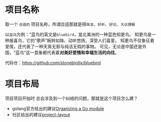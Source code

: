 # 项目名称

取一个 `合适的` 项目名称，所谓合适那就是得`简洁`、`好听`、`好记`、`大众理解`

以`蓝鸟`为例："蓝鸟的英文是`bluebird`，是北美洲的一种蓝色知更鸟。 知更鸟是一种报喜鸟，它的“歌声”婉转如珠、动听悠扬，深受人们喜爱。 知更鸟不仅象征着爱情，还代表了一种天真无邪与纯洁无瑕的事物。 可见，无论是中国还是外国，“蓝鸟”这一意象都代表着**对美好爱情和幸福生活的向往**。

代码仓：https://github.com/stonebirdjx/bluebird 

# 项目布局

项目项目开始时 总会涉及到一个纠结的问题，那就是这个项目怎么建？

- golang官方给出的建议[Organizing a Go module](https://go.dev/doc/modules/layout)
- 社区给出的建议[project-layout](https://github.com/golang-standards/project-layout)
